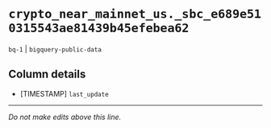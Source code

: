 # `crypto_near_mainnet_us._sbc_e689e510315543ae81439b45efebea62`
`bq-1` | `bigquery-public-data`

## Column details
* [TIMESTAMP] `last_update`

-------------------------------------------------------------------------------
*Do not make edits above this line.*
